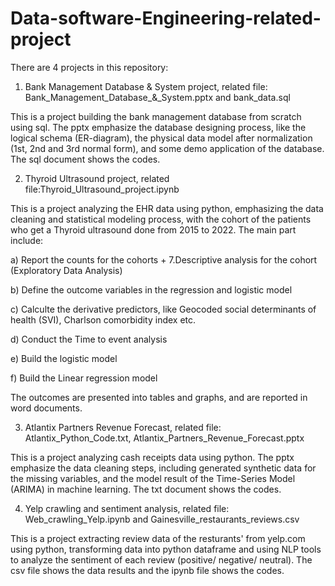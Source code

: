 # Data-software-Engineering-related-project

There are 4 projects in this repository:

1. Bank Management Database & System project, related file: Bank_Management_Database_&_System.pptx
 and bank_data.sql

This is a project building the bank management database from scratch using sql. The pptx emphasize the database designing process, like the logical schema (ER-diagram), the physical data model after normalization (1st, 2nd and 3rd normal form), and some demo application of the database. The sql document shows the codes.

2. Thyroid Ultrasound project, related file:Thyroid_Ultrasound_project.ipynb

This is a project analyzing the EHR data using python, emphasizing the data cleaning and statistical modeling process, with the cohort of the patients who get a Thyroid ultrasound done from 2015 to 2022. 
The main part include:

a) Report the counts for the cohorts + 7.Descriptive analysis for the cohort (Exploratory Data Analysis)

b) Define the outcome variables in the regression and logistic model

c) Calculte the derivative predictors, like Geocoded social determinants of health (SVI), Charlson comorbidity index etc.

d) Conduct the Time to event analysis

e) Build the logistic model

f) Build the Linear regression model

The outcomes are presented into tables and graphs, and are reported in word documents. 

3. Atlantix Partners Revenue Forecast, related file: Atlantix_Python_Code.txt, Atlantix_Partners_Revenue_Forecast.pptx

This is a project analyzing cash receipts data using python. The pptx emphasize the data cleaning steps, including generated synthetic data for the missing variables, and the model result of the Time-Series Model (ARIMA) in machine learning. The txt document shows the codes.

4. Yelp crawling and sentiment analysis, related file: Web_crawling_Yelp.ipynb and Gainesville_restaurants_reviews.csv

This is a project extracting review data of the resturants' from yelp.com using python, transforming data into python dataframe and using NLP tools to analyze the sentiment of each review (positive/ negative/ neutral). The csv file shows the data results and the ipynb file shows the codes.

